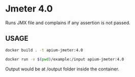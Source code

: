 # Jmeter 4.0

Runs JMX file and complains if any assertion is not passed.

## USAGE

```bash
docker build . -t apium-jmeter:4.0
```

```bash
docker run -v $(pwd)/example:/input apium-jmeter:4.0
```

Output would be at /output folder inside the container.
